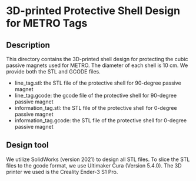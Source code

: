# 3D-printed Protective Shell Design for METRO Tags

## Description
This directory contains the 3D-printed shell design for protecting the cubic passive magnets used for METRO.
The diameter of each shell is 10 cm.
We provide both the STL and GCODE files. 

- line_tag.stl: the STL file of the protective shell for 90-degree passive magnet
- line_tag.gcode: the gcode file of the protective shell for 90-degree passive magnet
- information_tag.stl: the STL file of the protective shell for 0-degree passive magnet
- information_tag.gcode: the STL file of the protective shell for 0-degree passive magnet

## Design tool
We utilize SolidWorks (version 2021) to design all STL files.
To slice the STL files to the gcode format, we use Ultimaker Cura (Version 5.4.0).
The 3D printer we used is the Creality Ender-3 S1 Pro.
